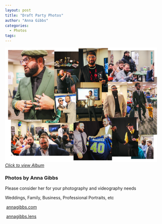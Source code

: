 ```yaml
---
layout: post
title: "Draft Party Photos"
author: "Anna Gibbs"
categories:
  - Photos
tags:
---
```


[![Draft Party](draftnight2324banner.png)*Click to view Album*](https://annagibbsphotovideo.pixieset.com/loldraftparty/)

### Photos by Anna Gibbs
<p>Please consider her for your photography and videography needs</p>
<p>Weddings, Family, Business, Professional Portraits, etc</p>
<script src="https://kit.fontawesome.com/45ec0bc322.js" crossorigin="anonymous"></script>
<p><i class="fa-solid fa-globe"></i>&nbsp;<a href="https://annagibbs.com/">annagibbs.com</a></p>
<p><i class="fa-brands fa-instagram"></i>&nbsp;<a href="https://www.instagram.com/annagibbs.lens">annagibbs.lens</a></p>
